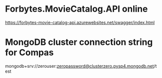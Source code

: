 # Forbytes.MovieCatalog.API online
https://forbytes-movie-catalog-api.azurewebsites.net/swagger/index.html

# MongoDB cluster connection string for Compas
mongodb+srv://zerouser:zeropassword@clusterzero.pysp4.mongodb.net/test
